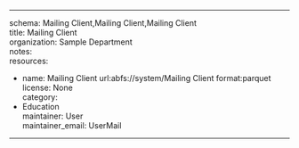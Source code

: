 


---  
schema: Mailing Client,Mailing Client,Mailing Client  
title: Mailing Client  
organization: Sample Department  
notes:   
resources:  
- name: Mailing Client 
 url:abfs://system/Mailing Client 
 format:parquet  
license: None  
category:
 - Education  
maintainer: User  
maintainer_email: UserMail  
---